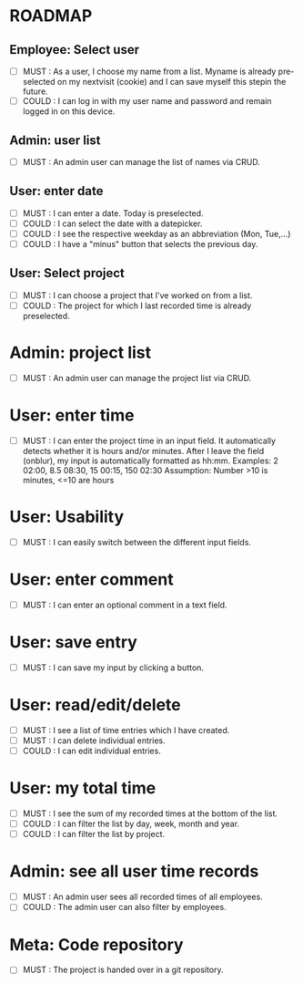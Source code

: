 ROADMAP
=======

## Employee: Select user
- [ ] MUST : As a user, I choose my name from a list. Myname is already pre-selected on my nextvisit (cookie) 
and I can save myself this stepin the future.
- [ ] COULD : I can log in with my user name and password and remain logged in on this device.

## Admin: user list
- [ ] MUST : An admin user can manage the list of names via CRUD.

## User: enter date 
- [ ] MUST : I can enter a date. Today is preselected. 
- [ ] COULD : I can select the date with a datepicker.
- [ ] COULD : I see the respective weekday as an abbreviation (Mon, Tue,...)
- [ ] COULD : I have a "minus" button that selects the previous day.

## User: Select project
- [ ] MUST : I can choose a project that I've worked on from a list.
- [ ] COULD : The project for which I last recorded time is already preselected.

# Admin: project list
 - [ ] MUST : An admin user can manage the project list via CRUD.

# User: enter time
- [ ] MUST : I can enter the project time in an input field.
It automatically detects whether it is hours and/or minutes. 
After I leave the field (onblur), my input is automatically formatted as hh:mm.
Examples: 2 02:00, 8.5 08:30, 15 00:15, 150 02:30
Assumption: Number >10 is minutes, <=10 are hours

# User: Usability
- [ ] MUST : I can easily switch between the different input fields.

# User: enter comment
- [ ] MUST : I can enter an optional comment in a text field.

# User: save entry
- [ ] MUST : I can save my input by clicking a button.

# User: read/edit/delete
- [ ] MUST : I see a list of time entries which I have created. 
- [ ] MUST : I can delete individual entries.
- [ ] COULD : I can edit individual entries.

# User: my total time
- [ ] MUST : I see the sum of my recorded times at the bottom of the list.
- [ ] COULD : I can filter the list by day, week, month and year.
- [ ] COULD : I can filter the list by project.

# Admin: see all user time records 
- [ ] MUST : An admin user sees all recorded times of all employees.
- [ ] COULD : The admin user can also filter by employees.

# Meta: Code repository 
- [ ] MUST : The project is handed over in a git repository.